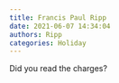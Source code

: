 ```yaml
---
title: Francis Paul Ripp
date: 2021-06-07 14:34:04
authors: Ripp
categories: Holiday
---
```


 Did you read the charges?